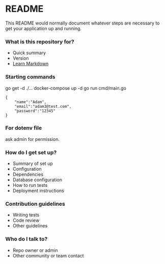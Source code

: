 # README #

This README would normally document whatever steps are necessary to get your application up and running.

### What is this repository for? ###

* Quick summary
* Version
* [Learn Markdown](https://bitbucket.org/tutorials/markdowndemo)

### Starting commands ###
go get -d ./...
docker-compose up -d 
go run cmd/main.go

```
{
    "name":"Adam",
    "email":"adam3@test.com",
    "password":"12345"
}
```

### For dotenv file ###
ask admin for permission. 

### How do I get set up? ###
* Summary of set up
* Configuration
* Dependencies
* Database configuration
* How to run tests
* Deployment instructions

### Contribution guidelines ###

* Writing tests
* Code review
* Other guidelines

### Who do I talk to? ###

* Repo owner or admin
* Other community or team contact